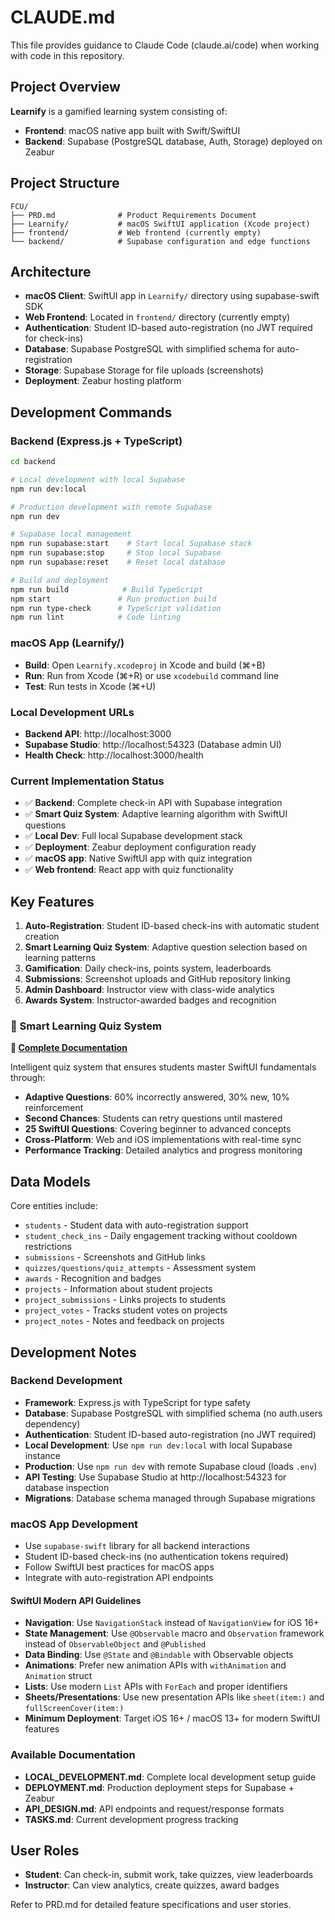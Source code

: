 # CLAUDE.md

This file provides guidance to Claude Code (claude.ai/code) when working with code in this repository.

## Project Overview

**Learnify** is a gamified learning system consisting of:
- **Frontend**: macOS native app built with Swift/SwiftUI 
- **Backend**: Supabase (PostgreSQL database, Auth, Storage) deployed on Zeabur

## Project Structure

```
FCU/
├── PRD.md              # Product Requirements Document
├── Learnify/           # macOS SwiftUI application (Xcode project)
├── frontend/           # Web frontend (currently empty)
└── backend/            # Supabase configuration and edge functions
```

## Architecture

- **macOS Client**: SwiftUI app in `Learnify/` directory using supabase-swift SDK
- **Web Frontend**: Located in `frontend/` directory (currently empty)
- **Authentication**: Student ID-based auto-registration (no JWT required for check-ins)
- **Database**: Supabase PostgreSQL with simplified schema for auto-registration
- **Storage**: Supabase Storage for file uploads (screenshots)
- **Deployment**: Zeabur hosting platform

## Development Commands

### Backend (Express.js + TypeScript)
```bash
cd backend

# Local development with local Supabase
npm run dev:local

# Production development with remote Supabase  
npm run dev

# Supabase local management
npm run supabase:start    # Start local Supabase stack
npm run supabase:stop     # Stop local Supabase
npm run supabase:reset    # Reset local database

# Build and deployment
npm run build            # Build TypeScript
npm start               # Run production build
npm run type-check      # TypeScript validation
npm run lint            # Code linting
```

### macOS App (Learnify/)
- **Build**: Open `Learnify.xcodeproj` in Xcode and build (⌘+B)
- **Run**: Run from Xcode (⌘+R) or use `xcodebuild` command line
- **Test**: Run tests in Xcode (⌘+U)

### Local Development URLs
- **Backend API**: http://localhost:3000
- **Supabase Studio**: http://localhost:54323 (Database admin UI)
- **Health Check**: http://localhost:3000/health

### Current Implementation Status
- ✅ **Backend**: Complete check-in API with Supabase integration
- ✅ **Smart Quiz System**: Adaptive learning algorithm with SwiftUI questions
- ✅ **Local Dev**: Full local Supabase development stack
- ✅ **Deployment**: Zeabur deployment configuration ready
- ✅ **macOS app**: Native SwiftUI app with quiz integration
- ✅ **Web frontend**: React app with quiz functionality

## Key Features

1. **Auto-Registration**: Student ID-based check-ins with automatic student creation
2. **Smart Learning Quiz System**: Adaptive question selection based on learning patterns
3. **Gamification**: Daily check-ins, points system, leaderboards
4. **Submissions**: Screenshot uploads and GitHub repository linking
5. **Admin Dashboard**: Instructor view with class-wide analytics
6. **Awards System**: Instructor-awarded badges and recognition

### 🧠 Smart Learning Quiz System
**📖 [Complete Documentation](QUIZ_SYSTEM.md)**

Intelligent quiz system that ensures students master SwiftUI fundamentals through:
- **Adaptive Questions**: 60% incorrectly answered, 30% new, 10% reinforcement
- **Second Chances**: Students can retry questions until mastered
- **25 SwiftUI Questions**: Covering beginner to advanced concepts
- **Cross-Platform**: Web and iOS implementations with real-time sync
- **Performance Tracking**: Detailed analytics and progress monitoring

## Data Models

Core entities include:
- `students` - Student data with auto-registration support
- `student_check_ins` - Daily engagement tracking without cooldown restrictions
- `submissions` - Screenshots and GitHub links
- `quizzes/questions/quiz_attempts` - Assessment system
- `awards` - Recognition and badges
- `projects` - Information about student projects
- `project_submissions` - Links projects to students
- `project_votes` - Tracks student votes on projects
- `project_notes` - Notes and feedback on projects

## Development Notes

### Backend Development
- **Framework**: Express.js with TypeScript for type safety
- **Database**: Supabase PostgreSQL with simplified schema (no auth.users dependency)
- **Authentication**: Student ID-based auto-registration (no JWT required)
- **Local Development**: Use `npm run dev:local` with local Supabase instance
- **Production**: Use `npm run dev` with remote Supabase cloud (loads `.env`)
- **API Testing**: Use Supabase Studio at http://localhost:54323 for database inspection
- **Migrations**: Database schema managed through Supabase migrations

### macOS App Development
- Use `supabase-swift` library for all backend interactions
- Student ID-based check-ins (no authentication tokens required)
- Follow SwiftUI best practices for macOS apps
- Integrate with auto-registration API endpoints

#### SwiftUI Modern API Guidelines
- **Navigation**: Use `NavigationStack` instead of `NavigationView` for iOS 16+
- **State Management**: Use `@Observable` macro and `Observation` framework instead of `ObservableObject` and `@Published`
- **Data Binding**: Use `@State` and `@Bindable` with Observable objects
- **Animations**: Prefer new animation APIs with `withAnimation` and `Animation` struct
- **Lists**: Use modern `List` APIs with `ForEach` and proper identifiers
- **Sheets/Presentations**: Use new presentation APIs like `sheet(item:)` and `fullScreenCover(item:)`
- **Minimum Deployment**: Target iOS 16+ / macOS 13+ for modern SwiftUI features

### Available Documentation
- **LOCAL_DEVELOPMENT.md**: Complete local development setup guide
- **DEPLOYMENT.md**: Production deployment steps for Supabase + Zeabur
- **API_DESIGN.md**: API endpoints and request/response formats
- **TASKS.md**: Current development progress tracking

## User Roles

- **Student**: Can check-in, submit work, take quizzes, view leaderboards
- **Instructor**: Can view analytics, create quizzes, award badges

Refer to PRD.md for detailed feature specifications and user stories.